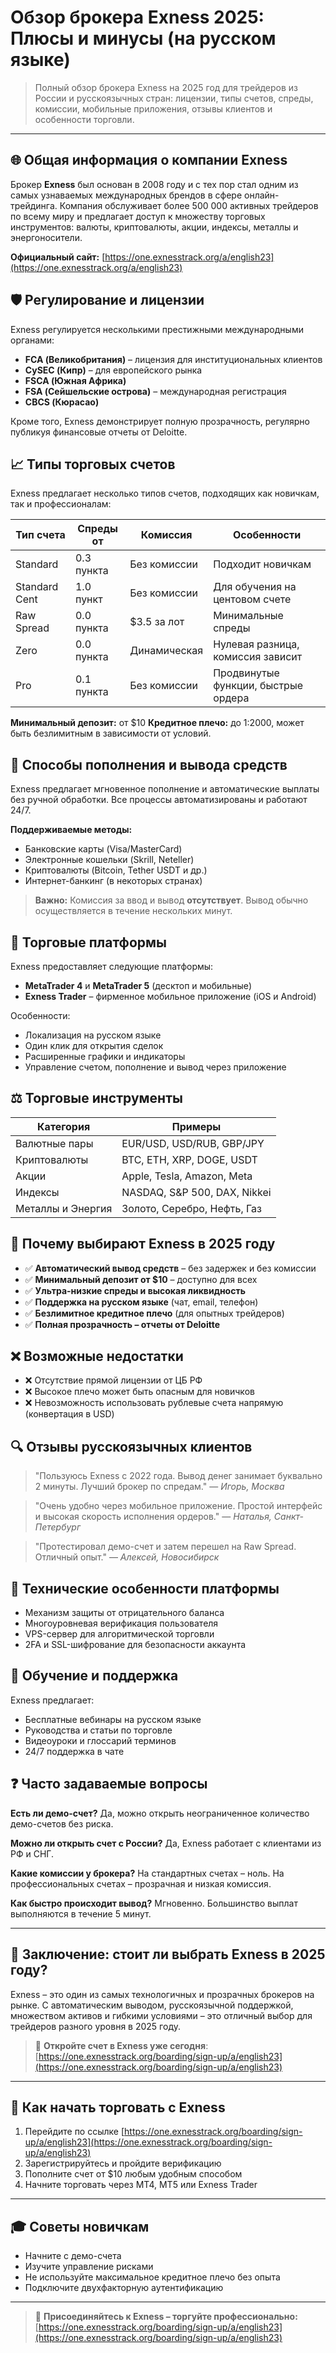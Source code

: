 # Обзор брокера Exness 2025: Плюсы и минусы (на русском языке)

> Полный обзор брокера Exness на 2025 год для трейдеров из России и русскоязычных стран: лицензии, типы счетов, спреды, комиссии, мобильные приложения, отзывы клиентов и особенности торговли.

---

## 🌐 Общая информация о компании Exness

Брокер **Exness** был основан в 2008 году и с тех пор стал одним из самых узнаваемых международных брендов в сфере онлайн-трейдинга. Компания обслуживает более 500 000 активных трейдеров по всему миру и предлагает доступ к множеству торговых инструментов: валюты, криптовалюты, акции, индексы, металлы и энергоносители.

**Официальный сайт:** [https://one.exnesstrack.org/a/english23](https://one.exnesstrack.org/a/english23)

## 🛡️ Регулирование и лицензии

Exness регулируется несколькими престижными международными органами:

* **FCA (Великобритания)** – лицензия для институциональных клиентов
* **CySEC (Кипр)** – для европейского рынка
* **FSCA (Южная Африка)**
* **FSA (Сейшельские острова)** – международная регистрация
* **CBCS (Кюрасао)**

Кроме того, Exness демонстрирует полную прозрачность, регулярно публикуя финансовые отчеты от Deloitte.

## 📈 Типы торговых счетов

Exness предлагает несколько типов счетов, подходящих как новичкам, так и профессионалам:

| Тип счета     | Спреды от  | Комиссия     | Особенности                         |
| ------------- | ---------- | ------------ | ----------------------------------- |
| Standard      | 0.3 пункта | Без комиссии | Подходит новичкам                   |
| Standard Cent | 1.0 пункт  | Без комиссии | Для обучения на центовом счете      |
| Raw Spread    | 0.0 пункта | \$3.5 за лот | Минимальные спреды                  |
| Zero          | 0.0 пункта | Динамическая | Нулевая разница, комиссия зависит   |
| Pro           | 0.1 пункта | Без комиссии | Продвинутые функции, быстрые ордера |

**Минимальный депозит:** от \$10
**Кредитное плечо:** до 1:2000, может быть безлимитным в зависимости от условий.

## 📅 Способы пополнения и вывода средств

Exness предлагает мгновенное пополнение и автоматические выплаты без ручной обработки. Все процессы автоматизированы и работают 24/7.

**Поддерживаемые методы:**

* Банковские карты (Visa/MasterCard)
* Электронные кошельки (Skrill, Neteller)
* Криптовалюты (Bitcoin, Tether USDT и др.)
* Интернет-банкинг (в некоторых странах)

> **Важно:** Комиссия за ввод и вывод **отсутствует**. Вывод обычно осуществляется в течение нескольких минут.

## 📲 Торговые платформы

Exness предоставляет следующие платформы:

* **MetaTrader 4** и **MetaTrader 5** (десктоп и мобильные)
* **Exness Trader** – фирменное мобильное приложение (iOS и Android)

Особенности:

* Локализация на русском языке
* Один клик для открытия сделок
* Расширенные графики и индикаторы
* Управление счетом, пополнение и вывод через приложение

## ⚖️ Торговые инструменты

| Категория         | Примеры                       |
| ----------------- | ----------------------------- |
| Валютные пары     | EUR/USD, USD/RUB, GBP/JPY     |
| Криптовалюты      | BTC, ETH, XRP, DOGE, USDT     |
| Акции             | Apple, Tesla, Amazon, Meta    |
| Индексы           | NASDAQ, S\&P 500, DAX, Nikkei |
| Металлы и Энергия | Золото, Серебро, Нефть, Газ   |

## 🚀 Почему выбирают Exness в 2025 году

* ✅ **Автоматический вывод средств** – без задержек и без комиссии
* ✅ **Минимальный депозит от \$10** – доступно для всех
* ✅ **Ультра-низкие спреды и высокая ликвидность**
* ✅ **Поддержка на русском языке** (чат, email, телефон)
* ✅ **Безлимитное кредитное плечо** (для опытных трейдеров)
* ✅ **Полная прозрачность – отчеты от Deloitte**

## ❌ Возможные недостатки

* ❌ Отсутствие прямой лицензии от ЦБ РФ
* ❌ Высокое плечо может быть опасным для новичков
* ❌ Невозможность использовать рублевые счета напрямую (конвертация в USD)

## 🔍 Отзывы русскоязычных клиентов

> "Пользуюсь Exness с 2022 года. Вывод денег занимает буквально 2 минуты. Лучший брокер по спредам."
> — *Игорь, Москва*

> "Очень удобно через мобильное приложение. Простой интерфейс и высокая скорость исполнения ордеров."
> — *Наталья, Санкт-Петербург*

> "Протестировал демо-счет и затем перешел на Raw Spread. Отличный опыт."
> — *Алексей, Новосибирск*

## 🔧 Технические особенности платформы

* Механизм защиты от отрицательного баланса
* Многоуровневая верификация пользователя
* VPS-сервер для алгоритмической торговли
* 2FA и SSL-шифрование для безопасности аккаунта

## 📆 Обучение и поддержка

Exness предлагает:

* Бесплатные вебинары на русском языке
* Руководства и статьи по торговле
* Видеоуроки и глоссарий терминов
* 24/7 поддержка в чате

## ❓ Часто задаваемые вопросы

**Есть ли демо-счет?**
Да, можно открыть неограниченное количество демо-счетов без риска.

**Можно ли открыть счет с России?**
Да, Exness работает с клиентами из РФ и СНГ.

**Какие комиссии у брокера?**
На стандартных счетах – ноль. На профессиональных счетах – прозрачная и низкая комиссия.

**Как быстро происходит вывод?**
Мгновенно. Большинство выплат выполняются в течение 5 минут.

---

## 🌟 Заключение: стоит ли выбрать Exness в 2025 году?

Exness – это один из самых технологичных и прозрачных брокеров на рынке. С автоматическим выводом, русскоязычной поддержкой, множеством активов и гибкими условиями – это отличный выбор для трейдеров разного уровня в 2025 году.

> 🔗 **Откройте счет в Exness уже сегодня**: [https://one.exnesstrack.org/boarding/sign-up/a/english23](https://one.exnesstrack.org/boarding/sign-up/a/english23)

---

## 🚀 Как начать торговать с Exness

1. Перейдите по ссылке [https://one.exnesstrack.org/boarding/sign-up/a/english23](https://one.exnesstrack.org/boarding/sign-up/a/english23)
2. Зарегистрируйтесь и пройдите верификацию
3. Пополните счет от \$10 любым удобным способом
4. Начните торговать через MT4, MT5 или Exness Trader

---

## 🎓 Советы новичкам

* Начните с демо-счета
* Изучите управление рисками
* Не используйте максимальное кредитное плечо без опыта
* Подключите двухфакторную аутентификацию

---

> 🔑 **Присоединяйтесь к Exness – торгуйте профессионально:**
> [https://one.exnesstrack.org/boarding/sign-up/a/english23](https://one.exnesstrack.org/boarding/sign-up/a/english23)
